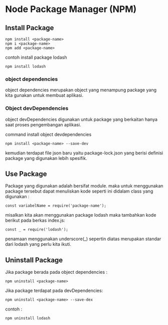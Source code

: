 # Node Package Manager (NPM)

## Install Package

```
npm install <package-name>
npm i <package-name>
npm add <package-name>
```

contoh install package lodash

```
npm install lodash
```

### object dependencies

object dependencies merupakan object yang menampung package yang kita gunakan untuk membuat aplikasi.

### Object devDependencies

object devDependencies digunakan untuk package yang berkaitan hanya saat proses pengembangan aplikasi.

command install object devdependencies

```
npm install <package-name> --save-dev
```

kemudian terdapat file json baru yaitu package-lock.json yang berisi definisi package yang digunakan lebih spesifik.

## Use Package

Package yang digunakan adalah bersifat module. maka untuk menggunakan package tersebut dapat menuliskan kode seperti ini didalam class yang digunakan :

```
const variabelName = require('package-name');
```

misalkan kita akan menggunakan package lodash maka tambahkan kode berikut pada berkas index.js:

```
const _ = require('lodash');
```

penamaan menggunakan underscore(\_) sepertin diatas merupakan standar dari lodash yang perlu kita ikuti.

## Uninstall Package

Jika package berada pada object dependencies :

```
npm uninstall <package-name>
```

Jika package terdapat pada devDependencies:

```
npm uninstall <package-name> --save-dex
```

contoh :

```
npm uninstall lodash
```
